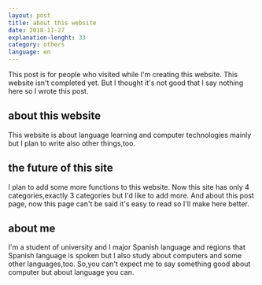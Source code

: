 ```yaml
---
layout: post
title: about this website
date: 2018-11-27
explanation-lenght: 33
category: others
language: en
---
```

This post is for people who visited while I'm creating this website. This website isn't completed yet. But I thought it's not good that I say nothing here so I wrote this post.

## about this website
This website is about language learning and computer technologies mainly but I plan to write also other things,too.

## the future of this site
I plan to add some more functions to this website. Now this site has only 4 categories,exactly 3 categories but I'd like to add more. And about this post page, now this page can't be said it's easy to read so I'll make here better.

## about me
I'm a student of university and I major Spanish language and regions that Spanish language is spoken but I also study about computers and some other languages,too. So,you can't expect me to say something good about computer but about language you can.